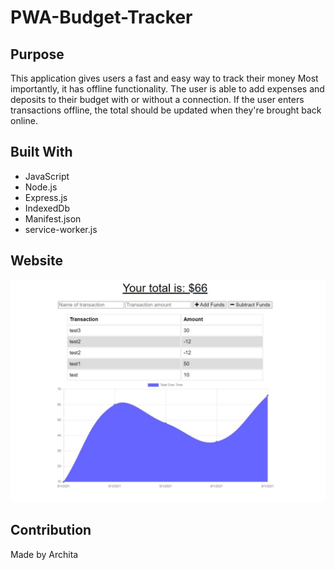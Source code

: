 # PWA-Budget-Tracker

## Purpose

This application gives users a fast and easy way to track their money Most importantly, it has offline functionality. The user is able to add expenses and deposits to their budget with or without a connection. If the user enters transactions offline, the total should be updated when they're brought back online.

## Built With

- JavaScript
- Node.js
- Express.js
- IndexedDb
- Manifest.json
- service-worker.js

## Website

![](images/screenshot.JPG)

## Contribution

Made by Archita

